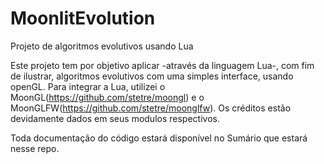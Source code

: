 # MoonlitEvolution
Projeto de algoritmos evolutivos usando Lua


Este projeto tem por objetivo aplicar -através da linguagem Lua-, 
com fim de ilustrar, algoritmos evolutivos com uma simples interface,
usando openGL. Para integrar a Lua, utilizei o MoonGL(https://github.com/stetre/moongl) e o
MoonGLFW(https://github.com/stetre/moonglfw). Os créditos estão devidamente dados em seus modulos
respectivos.

Toda documentação do código estará disponível no Sumário que estará nesse repo.
